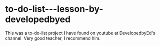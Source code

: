 # to-do-list---lesson-by-developedbyed
This was a to-do-list project I have found on youtube at DevelopedbyEd's channel. Very good teacher, I recommend him.
